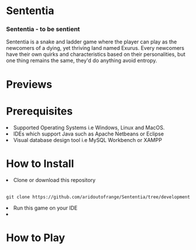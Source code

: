 # Sententia
### Sententia - to be sentient

Sententia is a snake and ladder game where the player can play as the newcomers of a dying, yet thriving land named Exurus. Every newcomers have their own quirks and characteristics based on their personalities, but one thing remains the same, they'd do anything avoid entropy.

# Previews

# Prerequisites
<li> Supported Operating Systems i.e Windows, Linux and MacOS. </li>
<li> IDEs which support Java such as Apache Netbeans or Eclipse </li>
<li> Visual database design tool i.e MySQL Workbench or XAMPP </li>

# How to Install
<li> Clone or download this repository </li>
<br>

```
git clone https://github.com/aridoutofrange/Sententia/tree/development
```

<li> Run this game on your IDE </li>
<li> </li>



# How to Play
